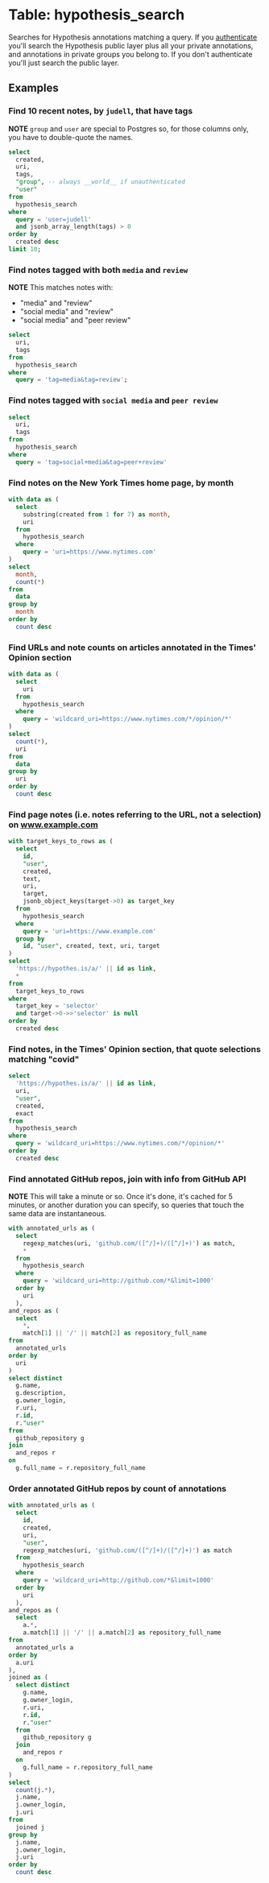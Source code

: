 # Table: hypothesis_search

Searches for Hypothesis annotations matching a query. If you [authenticate](../index.md) you'll search the Hypothesis public layer plus all your private annotations, and annotations in private groups you belong to. If you don't authenticate you'll just search the public layer.

## Examples

### Find 10 recent notes, by `judell`, that have tags

**NOTE** `group` and `user` are special to Postgres so, for those columns only, you have to double-quote the names.

```sql
select
  created,
  uri,
  tags,
  "group", -- always __world__ if unauthenticated
  "user"
from
  hypothesis_search
where
  query = 'user=judell'
  and jsonb_array_length(tags) > 0
order by
  created desc
limit 10;
```
### Find notes tagged with both `media` and `review`

**NOTE** This matches notes with:
- "media" and "review"
- "social media" and "review"
- "social media" and "peer review"

```sql
select
  uri,
  tags
from
  hypothesis_search
where
  query = 'tag=media&tag=review';
```

### Find notes tagged with `social media` and `peer review`

```sql
select
  uri,
  tags
from
  hypothesis_search
where
  query = 'tag=social+media&tag=peer+review'
```  

### Find notes on the New York Times home page, by month

```sql
with data as (
  select
    substring(created from 1 for 7) as month,
    uri
  from
    hypothesis_search
  where
    query = 'uri=https://www.nytimes.com'
)
select
  month,
  count(*)
from
  data
group by 
  month
order by
  count desc
```  
### Find URLs and note counts on articles annotated in the Times' Opinion section

```sql
with data as (
  select
    uri
  from
    hypothesis_search
  where
    query = 'wildcard_uri=https://www.nytimes.com/*/opinion/*'
)
select
  count(*),
  uri
from 
  data
group by 
  uri
order by 
  count desc
```  

### Find page notes (i.e. notes referring to the URL, not a selection) on www.example.com

```sql
with target_keys_to_rows as (
  select
    id,
    "user",
    created,
    text,
    uri,
    target,
    jsonb_object_keys(target->0) as target_key
  from
    hypothesis_search
  where
    query = 'uri=https://www.example.com'
  group by
    id, "user", created, text, uri, target
)
select
  'https://hypothes.is/a/' || id as link,
  *
from 
  target_keys_to_rows
where 
  target_key = 'selector'
  and target->0->>'selector' is null
order by
  created desc
```

### Find notes, in the Times' Opinion section, that quote selections matching "covid"

```sql
select
  'https://hypothes.is/a/' || id as link,
  uri,
  "user",
  created,
  exact
from
  hypothesis_search
where
  query = 'wildcard_uri=https://www.nytimes.com/*/opinion/*'
order by
  created desc
```  

### Find annotated GitHub repos, join with info from GitHub API

**NOTE** This will take a minute or so. Once it's done, it's cached for 5 minutes, or another duration you can specify, so queries that touch the same data are instantaneous.

```sql
with annotated_urls as (
  select
    regexp_matches(uri, 'github.com/([^/]+)/([^/]+)') as match,
    *
  from 
    hypothesis_search
  where
    query = 'wildcard_uri=http://github.com/*&limit=1000'
  order by
    uri
  ),
and_repos as (
  select
    *,
    match[1] || '/' || match[2] as repository_full_name
from 
  annotated_urls
order by 
  uri
)
select distinct
  g.name,
  g.description,
  g.owner_login,
  r.uri,
  r.id,
  r."user"
from 
  github_repository g
join 
  and_repos r
on
  g.full_name = r.repository_full_name
```

### Order annotated GitHub repos by count of annotations

```sql
with annotated_urls as (
  select
    id,
    created,
    uri,
    "user",
    regexp_matches(uri, 'github.com/([^/]+)/([^/]+)') as match    
  from 
    hypothesis_search
  where
    query = 'wildcard_uri=http://github.com/*&limit=1000'
  order by
    uri
  ),
and_repos as (
  select
    a.*,
    a.match[1] || '/' || a.match[2] as repository_full_name
from 
  annotated_urls a
order by 
  a.uri
),
joined as (
  select distinct
    g.name,
    g.owner_login,
    r.uri,
    r.id,
    r."user"
  from 
    github_repository g
  join 
    and_repos r
  on
    g.full_name = r.repository_full_name
)
select 
  count(j.*),
  j.name,
  j.owner_login,
  j.uri
from
  joined j
group by
  j.name,
  j.owner_login,
  j.uri
order by
  count desc
```

